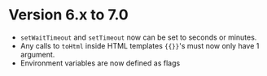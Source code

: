 # Version 6.x to 7.0
* `setWaitTimeout` and `setTimeout` now can be set to seconds or minutes.
* Any calls to `toHtml` inside HTML templates `{{}}`'s must now only have 1 argument.
* Environment variables are now defined as flags